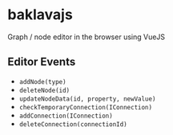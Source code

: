 # baklavajs
Graph / node editor in the browser using VueJS

## Editor Events
- `addNode(type)`
- `deleteNode(id)`
- `updateNodeData(id, property, newValue)`
- `checkTemporaryConnection(IConnection)`
- `addConnection(IConnection)`
- `deleteConnection(connectionId)`